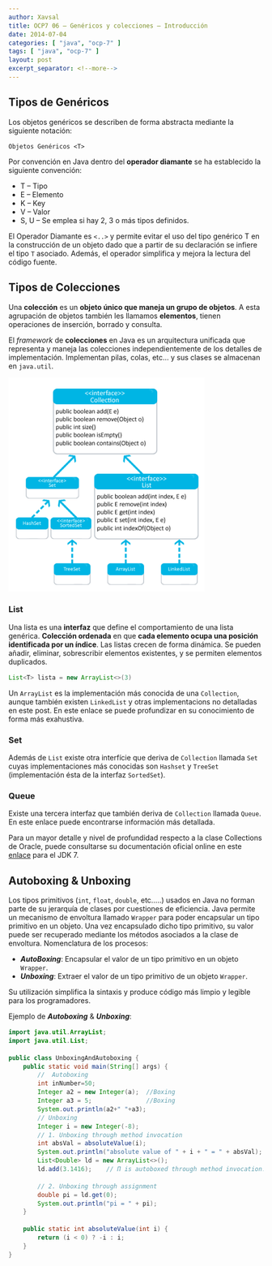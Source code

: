 ```yaml
---
author: Xavsal
title: OCP7 06 – Genéricos y colecciones – Introducción
date: 2014-07-04
categories: [ "java", "ocp-7" ]
tags: [ "java", "ocp-7" ]
layout: post
excerpt_separator: <!--more-->
---
```


<!--more-->

## Tipos de Genéricos

Los objetos genéricos se describen de forma abstracta mediante la siguiente notación:

```
Objetos Genéricos <T>
```

Por convención en Java dentro del **operador diamante** se ha establecido la siguiente convención:

- T – Tipo
- E – Elemento
- K – Key
- V – Valor
- S, U – Se emplea si hay 2, 3 o más tipos definidos.

El Operador Diamante es `<..>` y permite evitar el uso del tipo genérico T en la construcción de un objeto dado que a partir de su declaración se infiere el tipo `T` asociado. 
Además, el operador simplifica y mejora la lectura del código fuente.

## Tipos de Colecciones

Una **colección** es un **objeto único que maneja un grupo de objetos**. A esta agrupación de objetos también les llamamos **elementos**, tienen operaciones de inserción, borrado y consulta.

El _framework_ de **colecciones** en Java es un arquitectura unificada que representa y maneja las colecciones independientemente de los detalles de implementación. 
Implementan pilas, colas, etc… y sus clases se almacenan en `java.util`.

![](/assets/posts/java/ocp-7/2014-07-04-ocp7_06_genericos_y_colecciones_introduccion_fig1.png)

### List

Una lista es una **interfaz** que define el comportamiento de una lista genérica. **Colección ordenada** en que **cada elemento ocupa una posición identificada por un índice**. 
Las listas crecen de forma dinámica. Se pueden añadir, eliminar, sobrescribir elementos existentes, y se permiten elementos duplicados.

```java
List<T> lista = new ArrayList<>(3)
```

Un `ArrayList` es la implementación más conocida de una `Collection`, aunque también existen `LinkedList` y otras implementacions no detalladas en este post. 
En este enlace se puede profundizar en su conocimiento de forma más exahustiva.

### Set

Además de `List` existe otra interfície que deriva de `Collection` llamada `Set` cuyas implementaciones más conocidas son `Hashset` y `TreeSet` (implementación ésta de la interfaz `SortedSet`).

### Queue

Existe una tercera interfaz que también deriva de `Collection` llamada `Queue`. En este enlace puede encontrarse información más detallada.

Para un mayor detalle y nivel de profundidad respecto a la clase Collections de Oracle, puede consultarse su documentación oficial online en este [enlace](http://docs.oracle.com/javase/7/docs/api/java/util/Collection.html) para el JDK 7.

## Autoboxing & Unboxing

Los tipos primitivos (`int`, `float`, `double`, etc…..) usados en Java no forman parte de su jerarquía de clases por cuestiones de eficiencia.
Java permite un mecanismo de envoltura llamado `Wrapper` para poder encapsular un tipo primitivo en un objeto. 
Una vez encapsulado dicho tipo primitivo, su valor puede ser recuperado mediante los métodos asociados a la clase de envoltura. Nomenclatura de los procesos:

- **_AutoBoxing_**: Encapsular el valor de un tipo primitivo en un objeto `Wrapper`.
- **_Unboxing_**: Extraer el valor de un tipo primitivo de un objeto `Wrapper`.

Su utilización simplifica la sintaxis y produce código más limpio y legible para los programadores.

Ejemplo de **_Autoboxing_** & **_Unboxing_**: 

```java
import java.util.ArrayList;
import java.util.List;
 
public class UnboxingAndAutoboxing {
    public static void main(String[] args) {
        //  Autoboxing
        int inNumber=50; 
        Integer a2 = new Integer(a);  //Boxing 
        Integer a3 = 5;               //Boxing 
        System.out.println(a2+" "+a3);
        // Unboxing
        Integer i = new Integer(-8);
        // 1. Unboxing through method invocation
        int absVal = absoluteValue(i);
        System.out.println("absolute value of " + i + " = " + absVal);
        List<Double> ld = new ArrayList<>();
        ld.add(3.1416);    // Π is autoboxed through method invocation.
 
        // 2. Unboxing through assignment
        double pi = ld.get(0);
        System.out.println("pi = " + pi);
    }
 
    public static int absoluteValue(int i) {
        return (i < 0) ? -i : i;
    }
}
```
